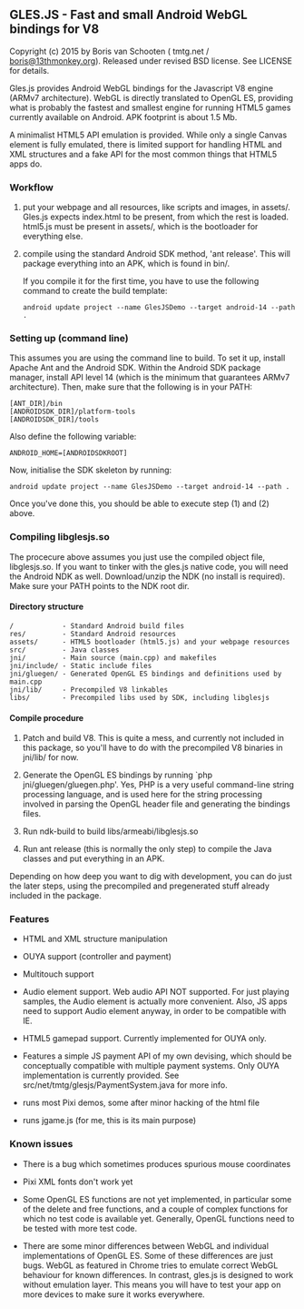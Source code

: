 ## GLES.JS - Fast and small Android WebGL bindings for V8

Copyright (c) 2015 by Boris van Schooten ( tmtg.net / boris@13thmonkey.org).
Released under revised BSD license. See LICENSE for details.

Gles.js provides Android WebGL bindings for the Javascript V8 engine (ARMv7
architecture).  WebGL is directly translated to OpenGL ES, providing what is
probably the fastest and smallest engine for running HTML5 games currently
available on Android.  APK footprint is about 1.5 Mb.

A minimalist HTML5 API emulation is provided.  While only a single Canvas
element is fully emulated, there is limited support for handling HTML and
XML structures and a fake API for the most common things that HTML5 apps do.

### Workflow

1. put your webpage and all resources, like scripts and images, in assets/.
   Gles.js expects index.html to be present, from which the rest is loaded.
   html5.js must be present in assets/, which is the bootloader for
   everything else.

2. compile using the standard Android SDK method, 'ant release'.  This will
   package everything into an APK, which is found in bin/.

   If you compile it for the first time, you have to use the following
   command to create the build template:
	
   `android update project --name GlesJSDemo --target android-14 --path .`


### Setting up (command line)

This assumes you are using the command line to build. To set it up, install
Apache Ant and the Android SDK. Within the Android SDK package manager,
install API level 14 (which is the minimum that guarantees ARMv7
architecture).  Then, make sure that the following is in your PATH:

```
[ANT_DIR]/bin
[ANDROIDSDK_DIR]/platform-tools
[ANDROIDSDK_DIR]/tools
```

Also define the following variable:

```
ANDROID_HOME=[ANDROIDSDKROOT]
```

Now, initialise the SDK skeleton by running:

```
android update project --name GlesJSDemo --target android-14 --path .
```

Once you've done this, you should be able to execute step (1) and (2) above.


### Compiling libglesjs.so

The procecure above assumes you just use the compiled object file,
libglesjs.so.  If you want to tinker with the gles.js native code, you will
need the Android NDK as well. Download/unzip the NDK (no install is required).
Make sure your PATH points to the NDK root dir. 

#### Directory structure

```
/            - Standard Android build files
res/         - Standard Android resources
assets/      - HTML5 bootloader (html5.js) and your webpage resources
src/         - Java classes
jni/         - Main source (main.cpp) and makefiles
jni/include/ - Static include files
jni/gluegen/ - Generated OpenGL ES bindings and definitions used by main.cpp
jni/lib/     - Precompiled V8 linkables
libs/        - Precompiled libs used by SDK, including libglesjs
```


#### Compile procedure

1. Patch and build V8.  This is quite a mess, and currently not included in
   this package, so you'll have to do with the precompiled V8 binaries in
   jni/lib/ for now.

2. Generate the OpenGL ES bindings by running `php jni/gluegen/gluegen.php'.
   Yes, PHP is a very useful command-line string processing language, and
   is used here for the string processing involved in parsing the OpenGL
   header file and generating the bindings files. 

3. Run ndk-build to build libs/armeabi/libglesjs.so

4. Run ant release (this is normally the only step) to compile the Java
   classes and put everything in an APK.


Depending on how deep you want to dig with development, you can do just the
later steps, using the precompiled and pregenerated stuff already included in
the package.


### Features

- HTML and XML structure manipulation

- OUYA support (controller and payment)

- Multitouch support

- Audio element support.  Web audio API NOT supported. For just playing
  samples, the Audio element is actually more convenient. Also, JS apps need
  to support Audio element anyway, in order to be compatible with IE.

- HTML5 gamepad support.  Currently implemented for OUYA only.

- Features a simple JS payment API of my own devising, which should be
  conceptually compatible with multiple payment systems. Only OUYA
  implementation is currently provided.
  See src/net/tmtg/glesjs/PaymentSystem.java for more info.

- runs most Pixi demos, some after minor hacking of the html file

- runs jgame.js (for me, this is its main purpose)


### Known issues

- There is a bug which sometimes produces spurious mouse coordinates

- Pixi XML fonts don't work yet

- Some OpenGL ES functions are not yet implemented, in particular some of the
  delete and free functions, and a couple of complex functions for which no
  test code is available yet. Generally, OpenGL functions need to be tested
  with more test code.

- There are some minor differences between WebGL and individual
  implementations of OpenGL ES.  Some of these differences are just bugs.
  WebGL as featured in Chrome tries to emulate correct WebGL behaviour for
  known differences. In contrast, gles.js is designed to work without
  emulation layer.  This means you will have to test your app on more
  devices to make sure it works everywhere.

